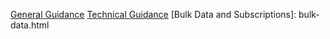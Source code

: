 [code]: {{site.data.fhir.path}}/datatypes.html#code "FHIR code definition"
[string]: {{site.data.fhir.path}}/datatypes.html#string "FHIR string definition"
[dateTime]: {{site.data.fhir.path}}/datatypes.html#dateTime "FHIR dateTime definition"
[instant]: {{site.data.fhir.path}}/datatypes.html#instant "FHIR instant definition"
[date]: {{site.data.fhir.path}}/datatypes.html#date "FHIR date definition"
[Quantity]: {{site.data.fhir.path}}/datatypes.html#quantity "FHIR Quantity definition"
[Range]: {{site.data.fhir.path}}/datatypes.html#range "FHIR Range definition"
[Ratio]: {{site.data.fhir.path}}/datatypes.html#ratio "FHIR Ratio definition"
[Timing]: {{site.data.fhir.path}}/datatypes.html#timing "FHIR Timing definition"
[Medication]:{{site.data.fhir.path}}/medication.html "FHIR Medication definition"
[MedicationRequest]:{{site.data.fhir.path}}/medicationrequest.html "FHIR MedicationRequest definition"
[MedicationStatement]:{{site.data.fhir.path}}/medicationstatement.html "FHIR MedicationStatement definition"
[MedicationDispense]:{{site.data.fhir.path}}/medicationdispense.html "FHIR MedicationDispense definition"
[Observation]:{{site.data.fhir.path}}/observation.html "FHIR Observation definition"
[MedicationDispense]:{{site.data.fhir.path}}/MedicationDispense.html "FHIR MedicationDispense definition"
[Location]:{{site.data.fhir.path}}/location.html "FHIR Location definition"
[todo]: todo.html "still under construction"
[Pattern]: {{site.data.fhir.path}}/#ElementDefinition.pattern_x_ "FHIR pattern definition"
[required]: {{site.data.fhir.path}}/terminologies.html#required
[extensible]: {{site.data.fhir.path}}/terminologies.html#extensible
[Smart on FHIR Launch]: (http://docs.smarthealthit.org/authorization/) "SMART App Authorization Guide"
 [FHIR search API]: ({{site.data.fhir.path}}/search.html) "FHIR search API documentation"
 [DocumentReference]: ({{site.data.fhir.path}}/documentreference.html) "FHIR DocumentReference Resource documentation"
 [Binary]: ({{site.data.fhir.path}}/binary.html) "FHIR Binary Resource documentation"
[FHIR API for Binary data]: ({{site.data.fhir.path}}/binary.html#rest) "FServing Binary Resources using the RESTful API"
[Postman Collection]: :https://www.getpostman.com/collections/0a54cd0197a5f2fc98d4
[contained]: ({{site.data.fhir.path}}/references#contained.html) "FHIR contained resource documentation"
[General Guidance](general-guidance.html)
[Technical Guidance](technical-guidance.html)
[Bulk Data and Subscriptions]: bulk-data.html
